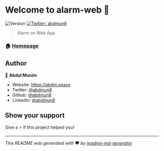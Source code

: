 # Welcome to alarm-web 👋
![Version](https://img.shields.io/badge/version-0.1-blue.svg?cacheSeconds=2592000)
[![Twitter: abdmun8](https://img.shields.io/twitter/follow/abdmun8.svg?style=social)](https://twitter.com/abdmun8)

> Alarm on Web App

### 🏠 [Homepage](https://abdmun8.github.io/alarm-web)

## Author

👤 **Abdul Munim**

* Website: https://abdm.space
* Twitter: [@abdmun8](https://twitter.com/abdmun8)
* Github: [@abdmun8](https://github.com/abdmun8)
* LinkedIn: [@abdmun8](https://linkedin.com/in/abdmun8/)

## Show your support

Give a ⭐️ if this project helped you!


***
_This README was generated with ❤️ by [readme-md-generator](https://github.com/kefranabg/readme-md-generator)_
